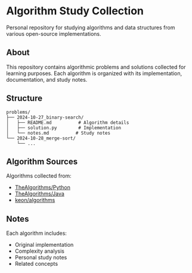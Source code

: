 # Algorithm Study Collection

Personal repository for studying algorithms and data structures from various open-source implementations.

## About

This repository contains algorithmic problems and solutions collected for learning purposes. Each algorithm is organized with its implementation, documentation, and study notes.

## Structure

```
problems/
├── 2024-10-27_binary-search/
│   ├── README.md          # Algorithm details
│   ├── solution.py        # Implementation
│   └── notes.md          # Study notes
└── 2024-10-28_merge-sort/
    └── ...
```

## Algorithm Sources

Algorithms collected from:
- [TheAlgorithms/Python](https://github.com/TheAlgorithms/Python)
- [TheAlgorithms/Java](https://github.com/TheAlgorithms/Java)  
- [keon/algorithms](https://github.com/keon/algorithms)

## Notes

Each algorithm includes:
- Original implementation
- Complexity analysis
- Personal study notes
- Related concepts